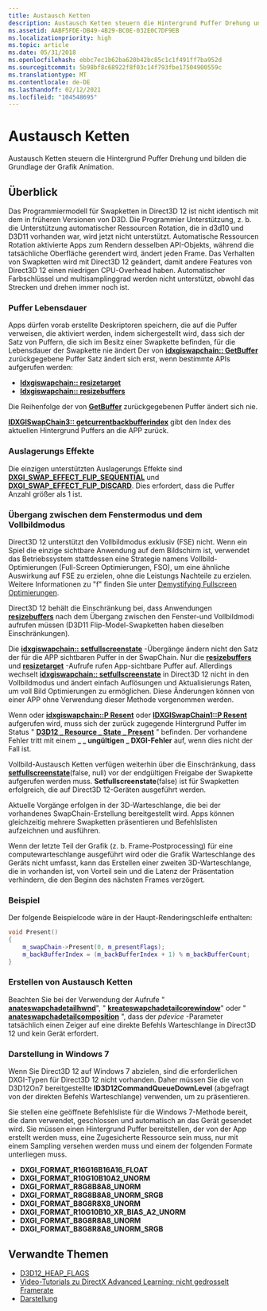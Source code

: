 ```yaml
---
title: Austausch Ketten
description: Austausch Ketten steuern die Hintergrund Puffer Drehung und bilden die Grundlage der Grafik Animation.
ms.assetid: AABF5FDE-DB49-4B29-BC0E-032E0C7DF9EB
ms.localizationpriority: high
ms.topic: article
ms.date: 05/31/2018
ms.openlocfilehash: ebbc7ec1b62ba620b42bc85c1c1f491ff7ba952d
ms.sourcegitcommit: 5b98bf8c68922f8f03c14f793fbe17504900559c
ms.translationtype: MT
ms.contentlocale: de-DE
ms.lasthandoff: 02/12/2021
ms.locfileid: "104548695"
---
```

# <a name="swap-chains"></a>Austausch Ketten

Austausch Ketten steuern die Hintergrund Puffer Drehung und bilden die Grundlage der Grafik Animation.

## <a name="overview"></a>Überblick

Das Programmiermodell für Swapketten in Direct3D 12 ist nicht identisch mit dem in früheren Versionen von D3D. Die Programmier Unterstützung, z. b. die Unterstützung automatischer Ressourcen Rotation, die in d3d10 und D3D11 vorhanden war, wird jetzt nicht unterstützt. Automatische Ressourcen Rotation aktivierte Apps zum Rendern desselben API-Objekts, während die tatsächliche Oberfläche gerendert wird, ändert jeden Frame. Das Verhalten von Swapketten wird mit Direct3D 12 geändert, damit andere Features von Direct3D 12 einen niedrigen CPU-Overhead haben. Automatischer Farbschlüssel und multisamplinggrad werden nicht unterstützt, obwohl das Strecken und drehen immer noch ist.

### <a name="buffer-lifetime"></a>Puffer Lebensdauer

Apps dürfen vorab erstellte Deskriptoren speichern, die auf die Puffer verweisen, die aktiviert werden, indem sichergestellt wird, dass sich der Satz von Puffern, die sich im Besitz einer Swapkette befinden, für die Lebensdauer der Swapkette nie ändert Der von [**idxgiswapchain:: GetBuffer**](/windows/desktop/api/dxgi/nf-dxgi-idxgiswapchain-getbuffer) zurückgegebene Puffer Satz ändert sich erst, wenn bestimmte APIs aufgerufen werden:

-   [**Idxgiswapchain:: resizetarget**](/windows/desktop/api/dxgi/nf-dxgi-idxgiswapchain-resizetarget)
-   [**Idxgiswapchain:: resizebuffers**](/windows/desktop/api/dxgi/nf-dxgi-idxgiswapchain-resizebuffers)

Die Reihenfolge der von [**GetBuffer**](/windows/desktop/api/dxgi/nf-dxgi-idxgiswapchain-getbuffer) zurückgegebenen Puffer ändert sich nie.

[**IDXGISwapChain3:: getcurrentbackbufferindex**](/windows/desktop/api/dxgi1_4/nf-dxgi1_4-idxgiswapchain3-getcurrentbackbufferindex) gibt den Index des aktuellen Hintergrund Puffers an die APP zurück.

### <a name="swap-effects"></a>Auslagerungs Effekte

Die einzigen unterstützten Auslagerungs Effekte sind [**DXGI_SWAP_EFFECT_FLIP_SEQUENTIAL**](/windows/win32/api/dxgi/ne-dxgi-dxgi_swap_effect) und [**DXGI_SWAP_EFFECT_FLIP_DISCARD**](/windows/win32/api/dxgi/ne-dxgi-dxgi_swap_effect). Dies erfordert, dass die Puffer Anzahl größer als 1 ist.

### <a name="transitioning-between-windowed-and-full-screen-modes"></a>Übergang zwischen dem Fenstermodus und dem Vollbildmodus

Direct3D 12 unterstützt den Vollbildmodus exklusiv (FSE) nicht. Wenn ein Spiel die einzige sichtbare Anwendung auf dem Bildschirm ist, verwendet das Betriebssystem stattdessen eine Strategie namens Vollbild-Optimierungen (Full-Screen Optimierungen, FSO), um eine ähnliche Auswirkung auf FSE zu erzielen, ohne die Leistungs Nachteile zu erzielen. Weitere Informationen zu "f" finden Sie unter [Demystifying Fullscreen Optimierungen](https://devblogs.microsoft.com/directx/demystifying-full-screen-optimizations/).

Direct3D 12 behält die Einschränkung bei, dass Anwendungen [**resizebuffers**](/windows/desktop/api/dxgi/nf-dxgi-idxgiswapchain-resizebuffers) nach dem Übergang zwischen den Fenster-und Vollbildmodi aufrufen müssen (D3D11 Flip-Model-Swapketten haben dieselben Einschränkungen).

Die [**idxgiswapchain:: setfullscreenstate**](/windows/desktop/api/dxgi/nf-dxgi-idxgiswapchain-setfullscreenstate) -Übergänge ändern nicht den Satz der für die APP sichtbaren Puffer in der SwapChain. Nur die [**resizebuffers**](/windows/desktop/api/dxgi/nf-dxgi-idxgiswapchain-resizebuffers) und [**resizetarget**](/windows/desktop/api/dxgi/nf-dxgi-idxgiswapchain-resizetarget) -Aufrufe rufen App-sichtbare Puffer auf. Allerdings wechselt [**idxgiswapchain:: setfullscreenstate**](/windows/desktop/api/dxgi/nf-dxgi-idxgiswapchain-setfullscreenstate) in Direct3D 12 nicht in den Vollbildmodus und ändert einfach Auflösungen und Aktualisierungs Raten, um voll Bild Optimierungen zu ermöglichen. Diese Änderungen können von einer APP ohne Verwendung dieser Methode vorgenommen werden.

Wenn oder [**idxgiswapchain::P Resent**](/windows/win32/api/dxgi/nf-dxgi-idxgiswapchain-present) oder [**IDXGISwapChain1::P Resent**](/windows/desktop/api/dxgi1_2/nf-dxgi1_2-idxgiswapchain1-present1) aufgerufen wird, muss sich der zurück zugegende Hintergrund Puffer im Status " [**D3D12 \_ Resource \_ State \_ Present**](/windows/desktop/api/d3d12/ne-d3d12-d3d12_resource_states) " befinden. Der vorhandene Fehler tritt mit einem **\_ \_ ungültigen \_ DXGI-Fehler** auf, wenn dies nicht der Fall ist.

Vollbild-Austausch Ketten verfügen weiterhin über die Einschränkung, dass [**setfullscreenstate**](/windows/desktop/api/dxgi/nf-dxgi-idxgiswapchain-setfullscreenstate)(false, null) vor der endgültigen Freigabe der Swapkette aufgerufen werden muss. **Setfullscreenstate**(false) ist für Swapketten erfolgreich, die auf Direct3D 12-Geräten ausgeführt werden.

Aktuelle Vorgänge erfolgen in der 3D-Warteschlange, die bei der vorhandenes SwapChain-Erstellung bereitgestellt wird. Apps können gleichzeitig mehrere Swapketten präsentieren und Befehlslisten aufzeichnen und ausführen.

Wenn der letzte Teil der Grafik (z. b. Frame-Postprocessing) für eine computewarteschlange ausgeführt wird oder die Grafik Warteschlange des Geräts nicht umfasst, kann das Erstellen einer zweiten 3D-Warteschlange, die in vorhanden ist, von Vorteil sein und die Latenz der Präsentation verhindern, die den Beginn des nächsten Frames verzögert. 

### <a name="example"></a>Beispiel

Der folgende Beispielcode wäre in der Haupt-Renderingschleife enthalten:

```cpp
void Present()
{
    m_swapChain->Present(0, m_presentFlags);
    m_backBufferIndex = (m_backBufferIndex + 1) % m_backBufferCount;
}
```

### <a name="creating-swap-chains"></a>Erstellen von Austausch Ketten

Beachten Sie bei der Verwendung der Aufrufe " [**anateswapchadetailhwnd**](/windows/desktop/api/dxgi1_2/nf-dxgi1_2-idxgifactory2-createswapchainforhwnd)", " [**kreateswapchadetailcorewindow**](/windows/desktop/api/dxgi1_2/nf-dxgi1_2-idxgifactory2-createswapchainforcorewindow)" oder " [**anateswapchadetailcomposition**](/windows/desktop/api/dxgi1_2/nf-dxgi1_2-idxgifactory2-createswapchainforcomposition) ", dass der *pdevice* -Parameter tatsächlich einen Zeiger auf eine direkte Befehls Warteschlange in Direct3D 12 und kein Gerät erfordert.

### <a name="presenting-on-windows-7"></a>Darstellung in Windows 7

Wenn Sie Direct3D 12 auf Windows 7 abzielen, sind die erforderlichen DXGI-Typen für Direct3D 12 nicht vorhanden. Daher müssen Sie die von D3D12On7 bereitgestellte **ID3D12CommandQueueDownLevel** (abgefragt von der direkten Befehls Warteschlange) verwenden, um zu präsentieren.

Sie stellen eine geöffnete Befehlsliste für die Windows 7-Methode bereit, die dann verwendet, geschlossen und automatisch an das Gerät gesendet wird. Sie müssen einen Hintergrund Puffer bereitstellen, der von der App erstellt werden muss, eine Zugesicherte Ressource sein muss, nur mit einem Sampling versehen werden muss und einem der folgenden Formate unterliegen muss.

* **DXGI_FORMAT_R16G16B16A16_FLOAT**
* **DXGI_FORMAT_R10G10B10A2_UNORM**
* **DXGI_FORMAT_R8G8B8A8_UNORM**
* **DXGI_FORMAT_R8G8B8A8_UNORM_SRGB**
* **DXGI_FORMAT_B8G8R8X8_UNORM**
* **DXGI_FORMAT_R10G10B10_XR_BIAS_A2_UNORM**
* **DXGI_FORMAT_B8G8R8A8_UNORM**
* **DXGI_FORMAT_B8G8R8A8_UNORM_SRGB**

## <a name="related-topics"></a>Verwandte Themen

* [D3D12_HEAP_FLAGS](/windows/win32/api/d3d12/ne-d3d12-d3d12_heap_flags)
* [Video-Tutorials zu DirectX Advanced Learning: nicht gedrosselt Framerate](https://www.youtube.com/watch?v=wn02zCXa9IU)
* [Darstellung](rendering.md)
